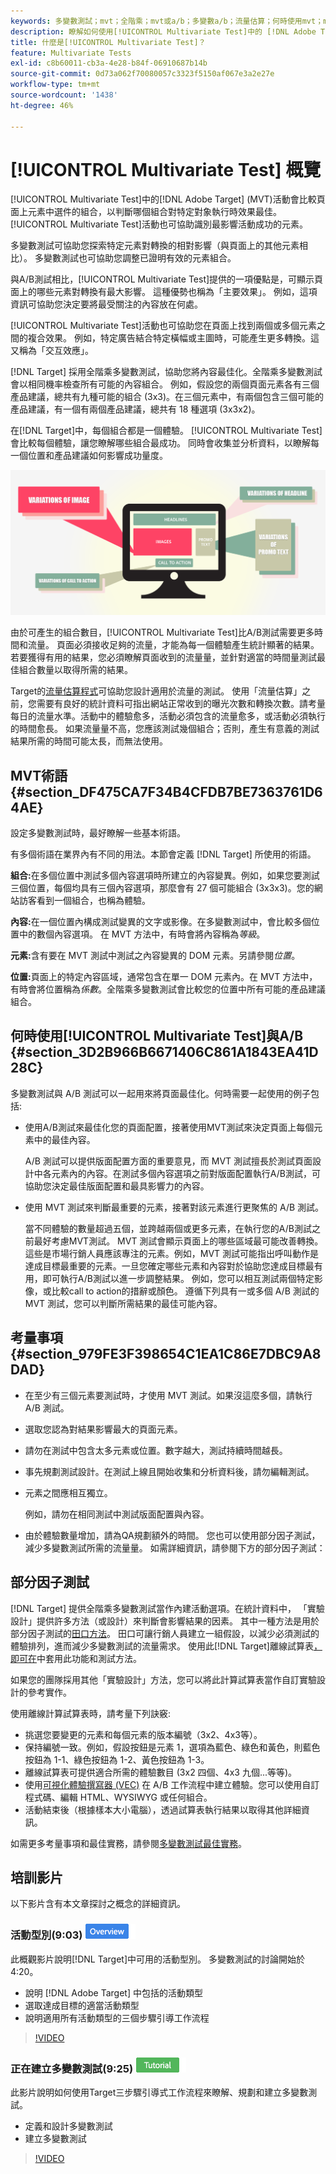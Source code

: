 ```yaml
---
keywords: 多變數測試；mvt；全階乘；mvt或a/b；多變數a/b；流量估算；何時使用mvt；mvt考量；多變數；部分階乘；部分階乘；全階乘
description: 瞭解如何使用[!UICONTROL Multivariate Test]中的 [!DNL Adobe Target]  (MVT)來比較頁面上元素中的選件組合，以判斷哪個組合效果最佳。
title: 什麼是[!UICONTROL Multivariate Test]？
feature: Multivariate Tests
exl-id: c8b60011-cb3a-4e28-b84f-06910687b14b
source-git-commit: 0d73a062f70080057c3323f5150af067e3a2e27e
workflow-type: tm+mt
source-wordcount: '1438'
ht-degree: 46%

---
```


# [!UICONTROL Multivariate Test] 概覽

[!UICONTROL Multivariate Test]中的[!DNL Adobe Target] (MVT)活動會比較頁面上元素中選件的組合，以判斷哪個組合對特定對象執行時效果最佳。 [!UICONTROL Multivariate Test]活動也可協助識別最影響活動成功的元素。

多變數測試可協助您探索特定元素對轉換的相對影響（與頁面上的其他元素相比）。 多變數測試也可協助您調整已證明有效的元素組合。

與A/B測試相比，[!UICONTROL Multivariate Test]提供的一項優點是，可顯示頁面上的哪些元素對轉換有最大影響。 這種優勢也稱為「主要效果」。 例如，這項資訊可協助您決定要將最受關注的內容放在何處。

[!UICONTROL Multivariate Test]活動也可協助您在頁面上找到兩個或多個元素之間的複合效果。 例如，特定廣告結合特定橫幅或主圖時，可能產生更多轉換。這又稱為「交互效應」。

[!DNL Target] 採用全階乘多變數測試，協助您將內容最佳化。全階乘多變數測試會以相同機率檢查所有可能的內容組合。 例如，假設您的兩個頁面元素各有三個產品建議，總共有九種可能的組合 (3x3)。在三個元素中，有兩個包含三個可能的產品建議，有一個有兩個產品建議，總共有 18 種選項 (3x3x2)。

在[!DNL Target]中，每個組合都是一個體驗。 [!UICONTROL Multivariate Test]會比較每個體驗，讓您瞭解哪些組合最成功。 同時會收集並分析資料，以瞭解每一個位置和產品建議如何影響成功量度。

![多變數影像](assets/multivariate.png)

由於可產生的組合數目，[!UICONTROL Multivariate Test]比A/B測試需要更多時間和流量。 頁面必須接收足夠的流量，才能為每一個體驗產生統計顯著的結果。若要獲得有用的結果，您必須瞭解頁面收到的流量量，並針對適當的時間量測試最佳組合數量以取得所需的結果。

Target的[流量估算程式](/help/main/c-activities/c-multivariate-testing/t-create-multivariate-test/traffic-estimator.md#task_71AA6922AFD447EA8C5E610A78ABA714)可協助您設計適用於流量的測試。 使用「流量估算」之前，您需要有良好的統計資料可指出網站正常收到的曝光次數和轉換次數。請考量每日的流量水準。活動中的體驗愈多，活動必須包含的流量愈多，或活動必須執行的時間愈長。 如果流量量不高，您應該測試幾個組合；否則，產生有意義的測試結果所需的時間可能太長，而無法使用。

## MVT術語 {#section_DF475CA7F34B4CFDB7BE7363761D64AE}

設定多變數測試時，最好瞭解一些基本術語。

有多個術語在業界內有不同的用法。本節會定義 [!DNL Target] 所使用的術語。

**組合:**&#x200B;在多個位置中測試多個內容選項時所建立的內容變異。例如，如果您要測試三個位置，每個均具有三個內容選項，那麼會有 27 個可能組合 (3x3x3)。您的網站訪客看到一個組合，也稱為體驗。

**內容:**&#x200B;在一個位置內構成測試變異的文字或影像。在多變數測試中，會比較多個位置中的數個內容選項。 在 MVT 方法中，有時會將內容稱為&#x200B;*等級*。

**元素:**&#x200B;含有要在 MVT 測試中測試之內容變異的 DOM 元素。另請參閱&#x200B;*位置*。

**位置:**&#x200B;頁面上的特定內容區域，通常包含在單一 DOM 元素內。在 MVT 方法中，有時會將位置稱為&#x200B;*係數*。全階乘多變數測試會比較您的位置中所有可能的產品建議組合。

## 何時使用[!UICONTROL Multivariate Test]與A/B {#section_3D2B966B6671406C861A1843EA41D28C}

多變數測試與 A/B 測試可以一起用來將頁面最佳化。何時需要一起使用的例子包括:

* 使用A/B測試來最佳化您的頁面配置，接著使用MVT測試來決定頁面上每個元素中的最佳內容。

  A/B 測試可以提供版面配置方面的重要意見，而 MVT 測試擅長於測試頁面設計中各元素內的內容。在測試多個內容選項之前對版面配置執行A/B測試，可協助您決定最佳版面配置和最具影響力的內容。

* 使用 MVT 測試來判斷最重要的元素，接著對該元素進行更聚焦的 A/B 測試。

  當不同體驗的數量超過五個，並跨越兩個或更多元素，在執行您的A/B測試之前最好考慮MVT測試。 MVT 測試會顯示頁面上的哪些區域最可能改善轉換。這些是市場行銷人員應該專注的元素。例如，MVT 測試可能指出呼叫動作是達成目標最重要的元素。一旦您確定哪些元素和內容對於協助您達成目標最有用，即可執行A/B測試以進一步調整結果。 例如，您可以相互測試兩個特定影像，或比較call to action的措辭或顏色。 遵循下列具有一或多個 A/B 測試的 MVT 測試，您可以判斷所需結果的最佳可能內容。

## 考量事項 {#section_979FE3F398654C1EA1C86E7DBC9A8DAD}

* 在至少有三個元素要測試時，才使用 MVT 測試。如果沒這麼多個，請執行 A/B 測試。
* 選取您認為對結果影響最大的頁面元素。
* 請勿在測試中包含太多元素或位置。數字越大，測試持續時間越長。
* 事先規劃測試設計。在測試上線且開始收集和分析資料後，請勿編輯測試。
* 元素之間應相互獨立。

  例如，請勿在相同測試中測試版面配置與內容。

* 由於體驗數量增加，請為QA規劃額外的時間。 您也可以使用部分因子測試，減少多變數測試所需的流量量。 如需詳細資訊，請參閱下方的部分因子測試：

## 部分因子測試

[!DNL Target] 提供全階乘多變數測試當作內建活動選項。在統計資料中，
「實驗設計」提供許多方法（或設計）來判斷會影響結果的因素。 其中一種方法是用於部分因子測試的[田口方法](https://en.wikipedia.org/wiki/Taguchi_methods)。 田口可讓行銷人員建立一組假設，以減少必須測試的體驗排列，進而減少多變數測試的流量需求。 使用此[!DNL Target]離線試算表[，即可在](/help/main/assets/MVT-Taguchi-Partial-Factorial-Design-02102017.xlsx)中套用此功能和測試方法。

如果您的團隊採用其他「實驗設計」方法，您可以將此計算試算表當作自訂實驗設計的參考實作。

使用離線計算試算表時，請考量下列訣竅:

* 挑選您要變更的元素和每個元素的版本編號（3x2、4x3等）。
* 保持編號一致。例如，假設按鈕是元素 1，選項為藍色、綠色和黃色，則藍色按鈕為 1-1、綠色按鈕為 1-2、黃色按鈕為 1-3。
* 離線試算表可提供適合所需的體驗數目 (3x2 四個、4x3 九個...等等)。
* 使用[可視化體驗撰寫器 (VEC)](/help/main/c-experiences/experiences.md) 在 A/B 工作流程中建立體驗。您可以使用自訂程式碼、編輯 HTML、WYSIWYG 或任何組合。
* 活動結束後（根據樣本大小電腦），透過試算表執行結果以取得其他詳細資訊。

如需更多考量事項和最佳實務，請參閱[多變數測試最佳實務](/help/main/c-activities/c-multivariate-testing/best-practices.md#reference_53635817FFB741EF8C4E56CC70688EDD)。

## 培訓影片

以下影片含有本文章探討之概念的詳細資訊。

### 活動型別(9:03) ![總覽徽章](/help/main/assets/overview.png)

此概觀影片說明[!DNL Target]中可用的活動型別。 多變數測試的討論開始於4:20。

* 說明 [!DNL Adobe Target] 中包括的活動類型
* 選取達成目標的適當活動類型
* 說明適用所有活動類型的三個步驟引導工作流程

>[!VIDEO](https://video.tv.adobe.com/v/17386)

### 正在建立多變數測試(9:25) ![教學課程徽章](/help/main/assets/tutorial.png)

此影片說明如何使用Target三步驟引導式工作流程來瞭解、規劃和建立多變數測試。

* 定義和設計多變數測試
* 建立多變數測試

>[!VIDEO](https://video.tv.adobe.com/v/17395)
